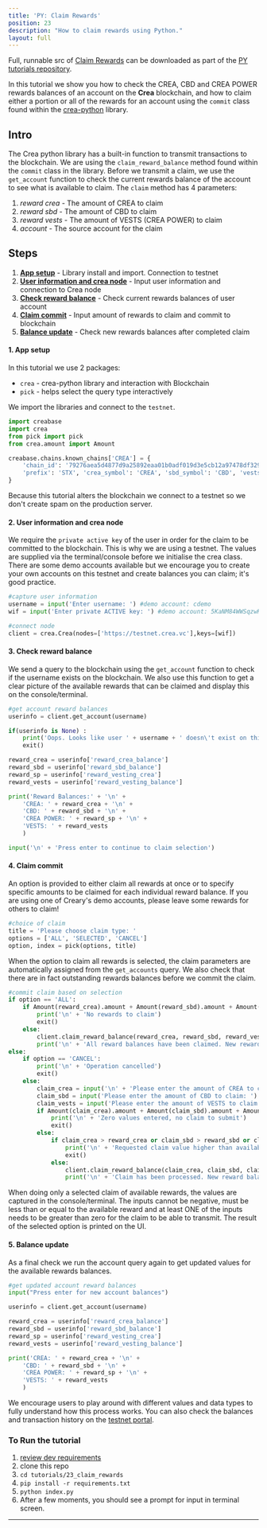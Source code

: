 ```yaml
---
title: 'PY: Claim Rewards'
position: 23
description: "How to claim rewards using Python."
layout: full
---              
```

<span class="fa-pull-left top-of-tutorial-repo-link"><span class="first-word">Full</span>, runnable src of [Claim Rewards](https://github.com/creativechain/crea-api-doc-tutorials-py/tree/master/tutorials/23_claim_rewards) can be downloaded as part of the [PY tutorials repository](https://github.com/creativechain/crea-api-doc-tutorials-py).</span>
<br>



In this tutorial we show you how to check the CREA, CBD and CREA POWER rewards balances of an account on the **Crea** blockchain, and how to claim either a portion or all of the rewards for an account using the `commit` class found within the [crea-python](https://github.com/creativechain/crea-python) library.

## Intro

The Crea python library has a built-in function to transmit transactions to the blockchain. We are using the `claim_reward_balance` method found within the `commit` class in the library. Before we transmit a claim, we use the `get_account` function to check the current rewards balance of the account to see what is available to claim. The `claim` method has 4 parameters:

1.  _reward crea_ - The amount of CREA to claim
1.  _reward sbd_ - The amount of CBD to claim
1.  _reward vests_ - The amount of VESTS (CREA POWER) to claim
1.  _account_ - The source account for the claim

## Steps

1.  [**App setup**](#setup) - Library install and import. Connection to testnet
1.  [**User information and crea node**](#userinfo) - Input user information and connection to Crea node
1.  [**Check reward balance**](#balance) - Check current rewards balances of user account
1.  [**Claim commit**](#commit) - Input amount of rewards to claim and commit to blockchain
1.  [**Balance update**](#update) - Check new rewards balances after completed claim

#### 1. App setup <a name="setup"></a>

In this tutorial we use 2 packages:

- `crea` - crea-python library and interaction with Blockchain
- `pick` - helps select the query type interactively

We import the libraries and connect to the `testnet`.

```python
import creabase
import crea
from pick import pick
from crea.amount import Amount

creabase.chains.known_chains['CREA'] = {
    'chain_id': '79276aea5d4877d9a25892eaa01b0adf019d3e5cb12a97478df3298ccdd01673',
    'prefix': 'STX', 'crea_symbol': 'CREA', 'sbd_symbol': 'CBD', 'vests_symbol': 'VESTS'
}
```

Because this tutorial alters the blockchain we connect to a testnet so we don't create spam on the production server.

#### 2. User information and crea node <a name="userinfo"></a>

We require the `private active key` of the user in order for the claim to be committed to the blockchain. This is why we are using a testnet. The values are supplied via the terminal/console before we initialise the crea class. There are some demo accounts available but we encourage you to create your own accounts on this testnet and create balances you can claim; it's good practice.

```python
#capture user information
username = input('Enter username: ') #demo account: cdemo
wif = input('Enter private ACTIVE key: ') #demo account: 5KaNM84WWSqzwKzY82fXPaUW43idbLnPqf5SfjGxLfw6eV2kAP3

#connect node
client = crea.Crea(nodes=['https://testnet.crea.vc'],keys=[wif])
```

#### 3. Check reward balance <a name="balance"></a>

We send a query to the blockchain using the `get_account` function to check if the username exists on the blockchain. We also use this function to get a clear picture of the available rewards that can be claimed and display this on the console/terminal.

```python
#get account reward balances
userinfo = client.get_account(username)

if(userinfo is None) :
    print('Oops. Looks like user ' + username + ' doesn\'t exist on this chain!')
    exit()

reward_crea = userinfo['reward_crea_balance']
reward_sbd = userinfo['reward_sbd_balance']
reward_sp = userinfo['reward_vesting_crea']
reward_vests = userinfo['reward_vesting_balance']

print('Reward Balances:' + '\n' + 
    'CREA: ' + reward_crea + '\n' + 
    'CBD: ' + reward_sbd + '\n' + 
    'CREA POWER: ' + reward_sp + '\n' +
    'VESTS: ' + reward_vests
    )

input('\n' + 'Press enter to continue to claim selection')
```

#### 4. Claim commit <a name="commit"></a>

An option is provided to either claim all rewards at once or to specify specific amounts to be claimed for each individual reward balance. If you are using one of Creary's demo accounts, please leave some rewards for others to claim!

```python
#choice of claim
title = 'Please choose claim type: '
options = ['ALL', 'SELECTED', 'CANCEL']
option, index = pick(options, title)
```

When the option to claim all rewards is selected, the claim parameters are automatically assigned from the `get_accounts` query. We also check that there are in fact outstanding rewards balances before we commit the claim.

```python
#commit claim based on selection
if option == 'ALL':
    if Amount(reward_crea).amount + Amount(reward_sbd).amount + Amount(reward_vests).amount == 0:
        print('\n' + 'No rewards to claim')
        exit()
    else:
        client.claim_reward_balance(reward_crea, reward_sbd, reward_vests, username)
        print('\n' + 'All reward balances have been claimed. New reward balances are:' + '\n')
else:
    if option == 'CANCEL':
        print('\n' + 'Operation cancelled')
        exit()
    else:
        claim_crea = input('\n' + 'Please enter the amount of CREA to claim: ') + ' CREA'
        claim_sbd = input('Please enter the amount of CBD to claim: ') + ' CBD'
        claim_vests = input('Please enter the amount of VESTS to claim: ') + ' VESTS'
        if Amount(claim_crea).amount + Amount(claim_sbd).amount + Amount(claim_vests).amount == 0:
            print('\n' + 'Zero values entered, no claim to submit')
            exit()
        else:
            if claim_crea > reward_crea or claim_sbd > reward_sbd or claim_vests > reward_vests:
                print('\n' + 'Requested claim value higher than available rewards')
                exit()
            else:
                client.claim_reward_balance(claim_crea, claim_sbd, claim_vests, username)
                print('\n' + 'Claim has been processed. New reward balances are:' + '\n')

```

When doing only a selected claim of available rewards, the values are captured in the console/terminal. The inputs cannot be negative, must be less than or equal to the available reward and at least ONE of the inputs needs to be greater than zero for the claim to be able to transmit. The result of the selected option is printed on the UI.

#### 5. Balance update <a name="update"></a>

As a final check we run the account query again to get updated values for the available rewards balances.

```python
#get updated account reward balances
input("Press enter for new account balances")

userinfo = client.get_account(username)

reward_crea = userinfo['reward_crea_balance']
reward_sbd = userinfo['reward_sbd_balance']
reward_sp = userinfo['reward_vesting_crea']
reward_vests = userinfo['reward_vesting_balance']

print('CREA: ' + reward_crea + '\n' + 
    'CBD: ' + reward_sbd + '\n' + 
    'CREA POWER: ' + reward_sp + '\n' +
    'VESTS: ' + reward_vests
    )
```

We encourage users to play around with different values and data types to fully understand how this process works. You can also check the balances and transaction history on the [testnet portal](http://condenser.crea.vc/).

### To Run the tutorial

1.  [review dev requirements](getting_started)
1.  clone this repo
1.  `cd tutorials/23_claim_rewards`
1.  `pip install -r requirements.txt`
1.  `python index.py`
1.  After a few moments, you should see a prompt for input in terminal screen.


---
